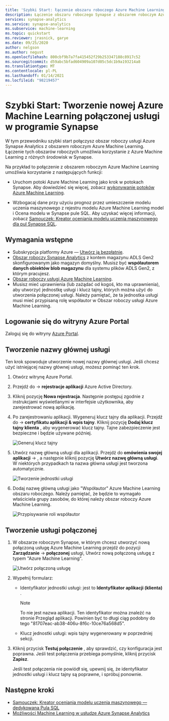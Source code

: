 ```yaml
---
title: 'Szybki Start: łączenie obszaru roboczego Azure Machine Learning'
description: Łączenie obszaru roboczego Synapse z obszarem roboczym Azure Machine Learning
services: synapse-analytics
ms.service: synapse-analytics
ms.subservice: machine-learning
ms.topic: quickstart
ms.reviewer: jrasnick, garye
ms.date: 09/25/2020
author: nelgson
ms.author: negust
ms.openlocfilehash: 800cbf9b7a7fa415452f29b253347188c8917c52
ms.sourcegitcommit: d59abc5bfad604909a107d05c5dc1b9a193214a8
ms.translationtype: MT
ms.contentlocale: pl-PL
ms.lasthandoff: 01/14/2021
ms.locfileid: "98219457"
---
```

# <a name="quickstart-create-a-new-azure-machine-learning-linked-service-in-synapse"></a>Szybki Start: Tworzenie nowej Azure Machine Learning połączonej usługi w programie Synapse

W tym przewodniku szybki start połączysz obszar roboczy usługi Azure Synapse Analytics z obszarem roboczym Azure Machine Learning. Łączenie tych obszarów roboczych umożliwia korzystanie z Azure Machine Learning z różnych środowisk w Synapse.

Na przykład to połączenie z obszarem roboczym Azure Machine Learning umożliwia korzystanie z następujących funkcji:

- Uruchom potoki Azure Machine Learning jako krok w potokach Synapse. Aby dowiedzieć się więcej, zobacz [wykonywanie potoków Azure Machine Learning](../../data-factory/transform-data-machine-learning-service.md).

- Wzbogacaj dane przy użyciu prognoz przez umieszczenie modelu uczenia maszynowego z rejestru modelu Azure Machine Learning model i Ocena modelu w Synapse pule SQL. Aby uzyskać więcej informacji, zobacz [Samouczek: Kreator oceniania modelu uczenia maszynowego dla pul Synapse SQL](tutorial-sql-pool-model-scoring-wizard.md).

## <a name="prerequisites"></a>Wymagania wstępne

- Subskrypcja platformy Azure — [Utwórz ją bezpłatnie](https://azure.microsoft.com/free/).
- [Obszar roboczy Synapse Analytics](../get-started-create-workspace.md) z kontem magazynu ADLS Gen2 skonfigurowanym jako magazyn domyślny. Musisz być **współautorem danych obiektów blob magazynu** dla systemu plików ADLS Gen2, z którym pracujesz.
- [Obszar roboczy usługi Azure Machine Learning](../../machine-learning/how-to-manage-workspace.md).
- Musisz mieć uprawnienia (lub zażądać od kogoś, kto ma uprawnienia), aby utworzyć jednostkę usługi i klucz tajny, których można użyć do utworzenia połączonej usługi. Należy pamiętać, że ta jednostka usługi musi mieć przypisaną rolę współautor w Obszar roboczy usługi Azure Machine Learning.

## <a name="sign-in-to-the-azure-portal"></a>Logowanie się do witryny Azure Portal

Zaloguj się do witryny [Azure Portal](https://portal.azure.com/).

## <a name="create-a-service-principal"></a>Tworzenie nazwy głównej usługi

Ten krok spowoduje utworzenie nowej nazwy głównej usługi. Jeśli chcesz użyć istniejącej nazwy głównej usługi, możesz pominąć ten krok.
1. Otwórz witrynę Azure Portal. 

1. Przejdź do   ->  **rejestracje aplikacji** Azure Active Directory.

1. Kliknij pozycję **Nowa rejestracja**. Następnie postępuj zgodnie z instrukcjami wyświetlanymi w interfejsie użytkownika, aby zarejestrować nową aplikację.

1. Po zarejestrowaniu aplikacji. Wygeneruj klucz tajny dla aplikacji. Przejdź do   ->  **certyfikatu aplikacji & wpis tajny**. Kliknij pozycję **Dodaj klucz tajny klienta** , aby wygenerować klucz tajny. Tajne zabezpieczenie jest bezpieczne i będzie używane później.

   ![Generuj klucz tajny](media/quickstart-integrate-azure-machine-learning/quickstart-integrate-azure-machine-learning-createsp-00a.png)

1. Utwórz nazwę główną usługi dla aplikacji. Przejdź do **omówienia swojej aplikacji**  ->   , a następnie kliknij pozycję **Utwórz nazwę główną usługi**. W niektórych przypadkach ta nazwa główna usługi jest tworzona automatycznie.

   ![Tworzenie jednostki usługi](media/quickstart-integrate-azure-machine-learning/quickstart-integrate-azure-machine-learning-createsp-00b.png)

1. Dodaj nazwę główną usługi jako "Współautor" Azure Machine Learning obszaru roboczego. Należy pamiętać, że będzie to wymagało właściciela grupy zasobów, do której należy obszar roboczy Azure Machine Learning.

   ![Przypisywanie roli współautor](media/quickstart-integrate-azure-machine-learning/quickstart-integrate-azure-machine-learning-createsp-00c.png)

## <a name="create-a-linked-service"></a>Tworzenie usługi połączonej

1. W obszarze roboczym Synapse, w którym chcesz utworzyć nową połączoną usługę Azure Machine Learning przejdź do pozycji **Zarządzanie**  ->  **połączonej** usługi, Utwórz nową połączoną usługę z typem "Azure Machine Learning".

   ![Utwórz połączoną usługę](media/quickstart-integrate-azure-machine-learning/quickstart-integrate-azure-machine-learning-create-linked-service-00a.png)

2. Wypełnij formularz:

   - Identyfikator jednostki usługi: jest to **Identyfikator aplikacji (klienta)** .
  
     > [!NOTE]
     > To nie jest nazwa aplikacji. Ten identyfikator można znaleźć na stronie Przegląd aplikacji. Powinien być to długi ciąg podobny do tego "81707eac-ab38-406u-8f6c-10ce76a568d5".

   - Klucz jednostki usługi: wpis tajny wygenerowany w poprzedniej sekcji.

3. Kliknij przycisk **Testuj połączenie** , aby sprawdzić, czy konfiguracja jest poprawna. Jeśli test połączenia przebiega pomyślnie, kliknij przycisk **Zapisz**.

   Jeśli test połączenia nie powiódł się, upewnij się, że identyfikator jednostki usługi i klucz tajny są poprawne, i spróbuj ponownie.

## <a name="next-steps"></a>Następne kroki

- [Samouczek: Kreator oceniania modelu uczenia maszynowego — dedykowana Pula SQL](tutorial-sql-pool-model-scoring-wizard.md)
- [Możliwości Machine Learning w usłudze Azure Synapse Analytics](what-is-machine-learning.md)